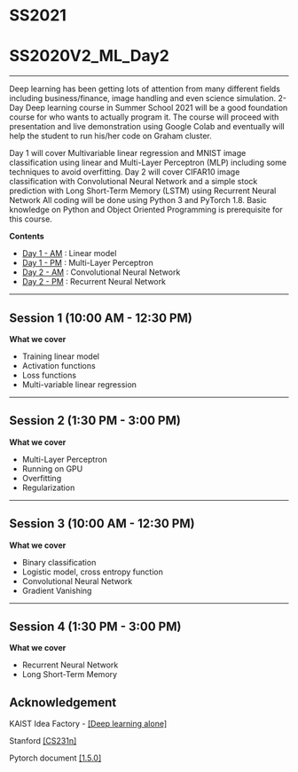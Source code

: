 # SS2021

# SS2020V2_ML_Day2
--------------------------------------------------------------------------------

Deep learning has been getting lots of attention from many different fields including business/finance, image handling and even science simulation. 2-Day Deep learning course in Summer School 2021 will be a good foundation course for who wants to actually program it. The course will proceed with presentation and live demonstration using Google Colab and eventually will help the student to run his/her code on Graham cluster. 

Day 1 will cover Multivariable linear regression and MNIST image classification using linear and Multi-Layer Perceptron (MLP) including some techniques to avoid overfitting. Day 2 will cover CIFAR10 image classification with Convolutional Neural Network and a simple stock prediction with Long Short-Term Memory (LSTM) using Recurrent Neural Network  All coding will be done using Python 3 and PyTorch 1.8. Basic knowledge on Python and Object Oriented Programming is prerequisite for this course.

**Contents**
* [Day 1 - AM](https://github.com/isaacye/SS2021#Day1AM) : Linear model
* [Day 1 - PM](https://github.com/isaacye/SS2021#Day1PM) : Multi-Layer Perceptron
* [Day 2 - AM](https://github.com/isaacye/SS2021#Day2AM) : Convolutional Neural Network
* [Day 2 - PM](https://github.com/isaacye/SS2021#Day2PM) : Recurrent Neural Network

--------------------------------------------------------------------------------
## Session 1 (10:00 AM - 12:30 PM)

**What we cover**
* Training linear model
* Activation functions
* Loss functions
* Multi-variable linear regression

--------------------------------------------------------------------------------
## Session 2 (1:30 PM - 3:00 PM)

**What we cover**
* Multi-Layer Perceptron
* Running on GPU
* Overfitting
* Regularization

--------------------------------------------------------------------------------
## Session 3 (10:00 AM - 12:30 PM)

**What we cover**
* Binary classification
* Logistic model, cross entropy function
* Convolutional Neural Network
* Gradient Vanishing


--------------------------------------------------------------------------------
## Session 4 (1:30 PM - 3:00 PM)

**What we cover**
* Recurrent Neural Network
* Long Short-Term Memory

## Acknowledgement

KAIST Idea Factory - [[Deep learning alone]](https://github.com/heartcored98/Standalone-DeepLearning)

Stanford [[CS231n]](http://cs231n.stanford.edu/)

Pytorch document [[1.5.0]](https://pytorch.org/docs/stable/index.html)
